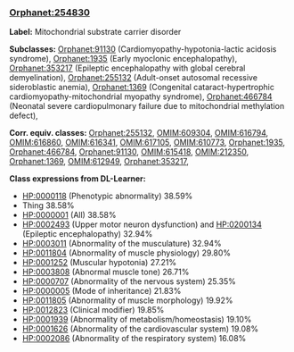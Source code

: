 
### [Orphanet:254830](http://www.orpha.net/ORDO/Orphanet_254830)
**Label:** Mitochondrial substrate carrier disorder

**Subclasses:** [Orphanet:91130](http://www.orpha.net/ORDO/Orphanet_91130) (Cardiomyopathy-hypotonia-lactic acidosis syndrome), [Orphanet:1935](http://www.orpha.net/ORDO/Orphanet_1935) (Early myoclonic encephalopathy), [Orphanet:353217](http://www.orpha.net/ORDO/Orphanet_353217) (Epileptic encephalopathy with global cerebral demyelination), [Orphanet:255132](http://www.orpha.net/ORDO/Orphanet_255132) (Adult-onset autosomal recessive sideroblastic anemia), [Orphanet:1369](http://www.orpha.net/ORDO/Orphanet_1369) (Congenital cataract-hypertrophic cardiomyopathy-mitochondrial myopathy syndrome), [Orphanet:466784](http://www.orpha.net/ORDO/Orphanet_466784) (Neonatal severe cardiopulmonary failure due to mitochondrial methylation defect), 

**Corr. equiv. classes:** [Orphanet:255132](http://www.orpha.net/ORDO/Orphanet_255132), [OMIM:609304](http://purl.obolibrary.org/obo/OMIM_609304), [OMIM:616794](http://purl.obolibrary.org/obo/OMIM_616794), [OMIM:616860](http://purl.obolibrary.org/obo/OMIM_616860), [OMIM:616341](http://purl.obolibrary.org/obo/OMIM_616341), [OMIM:617105](http://purl.obolibrary.org/obo/OMIM_617105), [OMIM:610773](http://purl.obolibrary.org/obo/OMIM_610773), [Orphanet:1935](http://www.orpha.net/ORDO/Orphanet_1935), [Orphanet:466784](http://www.orpha.net/ORDO/Orphanet_466784), [Orphanet:91130](http://www.orpha.net/ORDO/Orphanet_91130), [OMIM:615418](http://purl.obolibrary.org/obo/OMIM_615418), [OMIM:212350](http://purl.obolibrary.org/obo/OMIM_212350), [Orphanet:1369](http://www.orpha.net/ORDO/Orphanet_1369), [OMIM:612949](http://purl.obolibrary.org/obo/OMIM_612949), [Orphanet:353217](http://www.orpha.net/ORDO/Orphanet_353217), 

**Class expressions from DL-Learner:**

- [HP:0000118](http://purl.obolibrary.org/obo/HP_0000118) (Phenotypic abnormality) 38.59%
- Thing 38.58%
- [HP:0000001](http://purl.obolibrary.org/obo/HP_0000001) (All) 38.58%
- [HP:0002493](http://purl.obolibrary.org/obo/HP_0002493) (Upper motor neuron dysfunction) and [HP:0200134](http://purl.obolibrary.org/obo/HP_0200134) (Epileptic encephalopathy) 32.94%
- [HP:0003011](http://purl.obolibrary.org/obo/HP_0003011) (Abnormality of the musculature) 32.94%
- [HP:0011804](http://purl.obolibrary.org/obo/HP_0011804) (Abnormality of muscle physiology) 29.80%
- [HP:0001252](http://purl.obolibrary.org/obo/HP_0001252) (Muscular hypotonia) 27.21%
- [HP:0003808](http://purl.obolibrary.org/obo/HP_0003808) (Abnormal muscle tone) 26.71%
- [HP:0000707](http://purl.obolibrary.org/obo/HP_0000707) (Abnormality of the nervous system) 25.35%
- [HP:0000005](http://purl.obolibrary.org/obo/HP_0000005) (Mode of inheritance) 21.83%
- [HP:0011805](http://purl.obolibrary.org/obo/HP_0011805) (Abnormality of muscle morphology) 19.92%
- [HP:0012823](http://purl.obolibrary.org/obo/HP_0012823) (Clinical modifier) 19.85%
- [HP:0001939](http://purl.obolibrary.org/obo/HP_0001939) (Abnormality of metabolism/homeostasis) 19.10%
- [HP:0001626](http://purl.obolibrary.org/obo/HP_0001626) (Abnormality of the cardiovascular system) 19.08%
- [HP:0002086](http://purl.obolibrary.org/obo/HP_0002086) (Abnormality of the respiratory system) 16.08%


